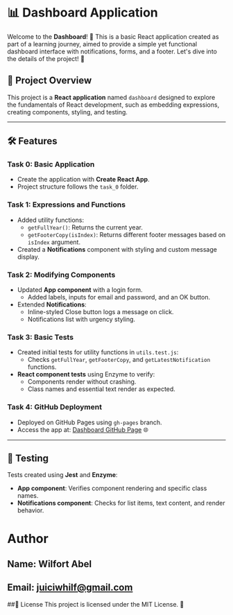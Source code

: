 # 📊 Dashboard Application

Welcome to the **Dashboard**! 🎉 This is a basic React application created as part of a learning journey, aimed to provide a simple yet functional dashboard interface with notifications, forms, and a footer. Let's dive into the details of the project! 🚀

## 🌟 Project Overview

This project is a **React application** named `dashboard` designed to explore the fundamentals of React development, such as embedding expressions, creating components, styling, and testing.

---

## 🛠️ Features

### Task 0: Basic Application

- Create the application with **Create React App**.
- Project structure follows the `task_0` folder.

### Task 1: Expressions and Functions

- Added utility functions:
  - `getFullYear()`: Returns the current year.
  - `getFooterCopy(isIndex)`: Returns different footer messages based on `isIndex` argument.
- Created a **Notifications** component with styling and custom message display.

### Task 2: Modifying Components

- Updated **App component** with a login form.
  - Added labels, inputs for email and password, and an OK button.
- Extended **Notifications**:
  - Inline-styled Close button logs a message on click.
  - Notifications list with urgency styling.

### Task 3: Basic Tests

- Created initial tests for utility functions in `utils.test.js`:
  - Checks `getFullYear`, `getFooterCopy`, and `getLatestNotification` functions.
- **React component tests** using Enzyme to verify:
  - Components render without crashing.
  - Class names and essential text render as expected.

### Task 4: GitHub Deployment

- Deployed on GitHub Pages using `gh-pages` branch.
- Access the app at: [Dashboard GitHub Page](#) 🌐

---

## 🔬 Testing

Tests created using **Jest** and **Enzyme**:

- **App component**: Verifies component rendering and specific class names.
- **Notifications component**: Checks for list items, text content, and render behavior.

# Author
## Name: Wilfort Abel
## Email: juiciwhilf@gmail.com

##📜 License
This project is licensed under the MIT License. 📄